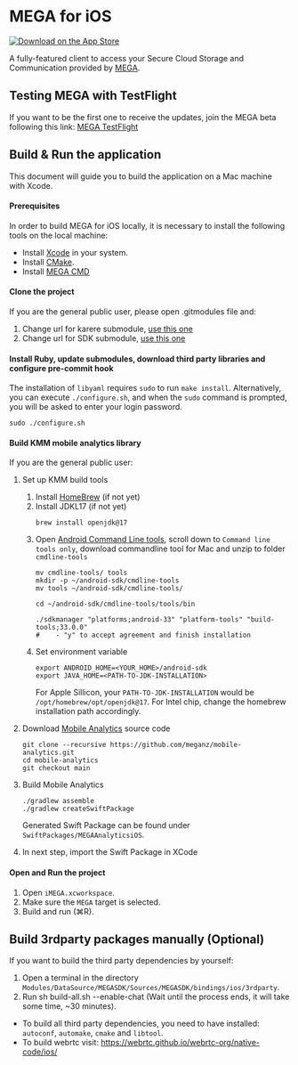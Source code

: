 MEGA for iOS
===============

[![Download on the App Store](https://linkmaker.itunes.apple.com/en-us/badge-lrg.svg?releaseDate=2013-11-26&kind=iossoftware&bubble=ios_apps)](https://apps.apple.com/app/mega/id706857885?mt=8)

A fully-featured client to access your Secure Cloud Storage and Communication provided by [MEGA](https://mega.nz).

## Testing MEGA with TestFlight

If you want to be the first one to receive the updates, join the MEGA beta following this link: [MEGA TestFlight](https://testflight.apple.com/join/4x1P5Tnx)

## Build & Run the application

This document will guide you to build the application on a Mac machine with Xcode.

#### Prerequisites
In order to build MEGA for iOS locally, it is necessary to install the following tools on the local machine:

- Install [Xcode](https://itunes.apple.com/app/xcode/id497799835?mt=12) in your system.
- Install [CMake](https://cmake.org/install/).
- Install [MEGA CMD](https://mega.io/cmd)

#### Clone the project

If you are the general public user, please open .gitmodules file and:

1. Change url for karere submodule, [use this one](https://github.com/meganz/MEGAchat.git)
2. Change url for SDK submodule, [use this one](https://github.com/meganz/SDK.git)

#### Install Ruby, update submodules, download third party libraries and configure pre-commit hook
The installation of `libyaml` requires `sudo` to run `make install`. Alternatively, you can execute `./configure.sh`, and when the `sudo` command is prompted, you will be asked to enter your login password.
```
sudo ./configure.sh
```

#### Build KMM mobile analytics library
If you are the general public user:
1. Set up KMM build tools
    1. Install [HomeBrew](https://brew.sh/) (if not yet)
    2. Install JDKL17 (if not yet)
        ```shell
        brew install openjdk@17
        ```
    3. Open [Android Command Line tools](https://developer.android.com/studio), scroll down to `Command line tools only`, download commandline tool for Mac and unzip to folder `cmdline-tools`
        ```shell
        mv cmdline-tools/ tools
        mkdir -p ~/android-sdk/cmdline-tools
        mv tools ~/android-sdk/cmdline-tools/
    
        cd ~/android-sdk/cmdline-tools/tools/bin

        ./sdkmanager "platforms;android-33" "platform-tools" "build-tools;33.0.0"
        #    - "y" to accept agreement and finish installation
        ```
    4. Set environment variable
        ```
        export ANDROID_HOME=<YOUR_HOME>/android-sdk
        export JAVA_HOME=<PATH-TO-JDK-INSTALLATION>
        ```
        For Apple Sillicon, your `PATH-TO-JDK-INSTALLATION` would be `/opt/homebrew/opt/openjdk@17`. For Intel chip, change the homebrew installation path accordingly. 
2. Download [Mobile Analytics](https://github.com/meganz/mobile-analytics) source code
    ```shell
    git clone --recursive https://github.com/meganz/mobile-analytics.git
    cd mobile-analytics
    git checkout main
    ```
3. Build Mobile Analytics    
    ```shell
    ./gradlew assemble
    ./gradlew createSwiftPackage
    ```
    Generated Swift Package can be found under `SwiftPackages/MEGAAnalyticsiOS`.

4. In next step, import the Swift Package in XCode

#### Open and Run the project
1. Open `iMEGA.xcworkspace`.
2. Make sure the `MEGA` target is selected.
3. Build and run (⌘R).

## Build 3rdparty packages manually (Optional)
If you want to build the third party dependencies by yourself: 
1. Open a terminal in the directory `Modules/DataSource/MEGASDK/Sources/MEGASDK/bindings/ios/3rdparty`. 
2. Run sh build-all.sh --enable-chat (Wait until the process ends, it will take some time, ~30 minutes). 

- To build all third party dependencies, you need to have installed: `autoconf`, `automake`, `cmake` and `libtool`. 
- To build webrtc visit: https://webrtc.github.io/webrtc-org/native-code/ios/

